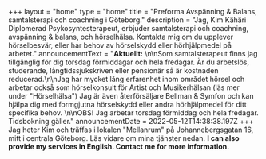 +++
layout = "home"
type = "home"
title = "Preforma Avspänning & Balans, samtalsterapi och coachning i Göteborg."
description = "Jag, Kim Kähäri Diplomerad Psykosyntesterapeut, erbjuder samtalsterapi och coachning, avspänning & balans, och hörselhälsa. Kontakta mig om du upplever hörselbesvär, eller har behov av hörselskydd eller hörhjälpmedel på arbetet."
announcementText = "**Aktuellt:** \n\nSom samtalsterapeut finns jag tillgänglig för dig torsdag förmiddagar och hela fredagar. Är du arbetslös, studerande, långtidssjukskriven eller pensionär så är kostnaden reducerad.\n\nJag har mycket lång erfarenhet inom området hörsel och arbetar också som hörselkonsult för Artist och Musikerhälsan (läs mer under \"Hörselhälsa\") Jag är även återförsäljare Bellman & Symfon och kan hjälpa dig med formgjutna hörselskydd eller andra hörhjälpmedel för ditt specifika behov. \n\nOBS! Jag arbetar torsdag förmiddag och hela fredagar. Tidsbokning gäller."
announcementDate = 2022-05-12T14:38:38.197Z
+++
Jag heter Kim och träffas i lokalen "Mellanrum" på Johannebergsgatan 16, mitt i centrala Göteborg. Läs vidare om mina tjänster nedan. **I can also provide my services in English.  Contact me for more information.**
